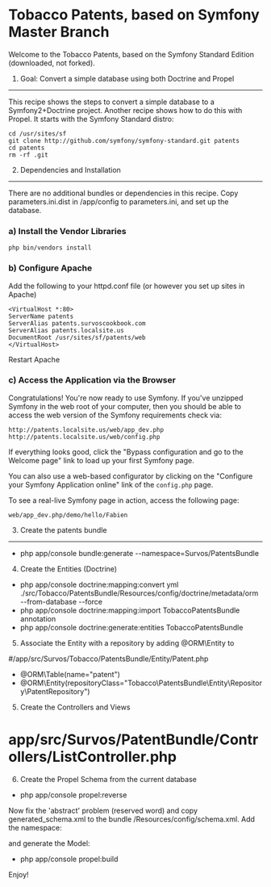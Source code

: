 Tobacco Patents, based on Symfony Master Branch
========================

Welcome to the Tobacco Patents, based on the Symfony Standard Edition (downloaded, not forked).

1) Goal: Convert a simple database using both Doctrine and Propel
--------------------------------

This recipe shows the steps to convert a simple database to a Symfony2+Doctrine project.  Another recipe shows how to do this with Propel.  It starts with the Symfony Standard distro:

    cd /usr/sites/sf
    git clone http://github.com/symfony/symfony-standard.git patents
    cd patents
    rm -rf .git

2) Dependencies and Installation
---------------

There are no additional bundles or dependencies in this recipe.  Copy parameters.ini.dist
in /app/config to parameters.ini, and set up the database.

### a) Install the Vendor Libraries

    php bin/vendors install

### b) Configure Apache

Add the following to your httpd.conf file (or however you set up sites in Apache)

    <VirtualHost *:80>
    ServerName patents
    ServerAlias patents.survoscookbook.com
    ServerAlias patents.localsite.us
    DocumentRoot /usr/sites/sf/patents/web
    </VirtualHost>


Restart Apache

### c) Access the Application via the Browser

Congratulations! You're now ready to use Symfony. If you've unzipped Symfony
in the web root of your computer, then you should be able to access the
web version of the Symfony requirements check via:

    http://patents.localsite.us/web/app_dev.php
    http://patents.localsite.us/web/config.php

If everything looks good, click the "Bypass configuration and go to the Welcome page"
link to load up your first Symfony page.

You can also use a web-based configurator by clicking on the "Configure your
Symfony Application online" link of the ``config.php`` page.

To see a real-live Symfony page in action, access the following page:

    web/app_dev.php/demo/hello/Fabien

3) Create the patents bundle
-----------------------

* php app/console bundle:generate --namespace=Survos/PatentsBundle

4) Create the Entities (Doctrine)

* php app/console doctrine:mapping:convert yml ./src/Tobacco/PatentsBundle/Resources/config/doctrine/metadata/orm --from-database --force
* php app/console doctrine:mapping:import TobaccoPatentsBundle annotation
* php app/console doctrine:generate:entities TobaccoPatentsBundle

5) Associate the Entity with a repository by adding @ORM\Entity to

 #/app/src/Survos/Tobacco/PatentsBundle/Entity/Patent.php
 * @ORM\Table(name="patent")
 * @ORM\Entity(repositoryClass="Tobacco\PatentsBundle\Entity\Repository\PatentRepository")

5) Create the Controllers and Views

 # app/src/Survos/PatentBundle/Controllers/ListController.php

 
6) Create the Propel Schema from the current database

* php app/console propel:reverse

Now fix the 'abstract' problem (reserved word) and copy generated_schema.xml to the bundle /Resources/config/schema.xml.  Add the namespace:

 <!-- app/src/Tobacco/PatentsBundle/Resource/config/schema.xml -->
 <?xml version="1.0" encoding="UTF-8"?>
 <database name="default" namespace="Tobacco\PatentsBundle\Model" defaultIdMethod="native">

and generate the Model:

* php app/console propel:build



Enjoy!
